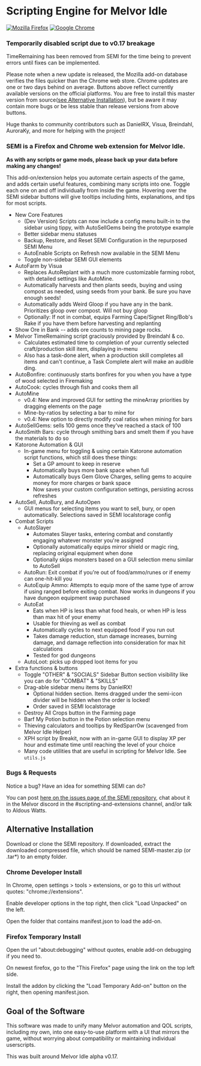 # Scripting Engine for Melvor Idle

[![Mozilla Firefox](https://img.shields.io/amo/v/scripting-engine-melvor-idle?label=Get%20SEMI%20for%20Firefox&logo=firefox)](https://addons.mozilla.org/en-US/firefox/addon/scripting-engine-melvor-idle/)
[![Google Chrome](https://img.shields.io/chrome-web-store/v/mnjfmmpkdmgfpabgbeoclagnclmpmjgm?label=Get%20SEMI%20for%20Chrome&logo=Google%20Chrome)](https://chrome.google.com/webstore/detail/scripting-engine-for-melv/mnjfmmpkdmgfpabgbeoclagnclmpmjgm?authuser=0&hl=en)

### Temporarily disabled script due to v0.17 breakage
TimeRemaining has been removed from SEMI for the time being to prevent errors until fixes can be implemented.

Please note when a new update is released, the Mozilla add-on database verifies the files quicker than the Chrome web store. Chrome updates are one or two days behind on average. Buttons above reflect currently available versions on the official platforms. You are free to install this master version from source([see Alternative Installation](#alternative-installation)), but be aware it may contain more bugs or be less stable than release versions from above buttons.

Huge thanks to community contributors such as DanielRX, Visua, Breindahl, AuroraKy, and more for helping with the project!

### **SEMI** is a Firefox and Chrome web extension for Melvor Idle.

**As with any scripts or game mods, please back up your data before making any changes!**

This add-on/extension helps you automate certain aspects of the game, and adds certain useful features, combining many scripts into one. Toggle each one on and off individually from inside the game. Hovering over the SEMI sidebar buttons will give tooltips including hints, explanations, and tips for most scripts.

* New Core Features
    * (Dev Version) Scripts can now include a config menu built-in to the sidebar using tippy, with AutoSellGems being the prototype example
    * Better sidebar menu statuses
    * Backup, Restore, and Reset SEMI Configuration in the repurposed SEMI Menu
    * AutoEnable Scripts on Refresh now available in the SEMI Menu
    * Toggle non-sidebar SEMI GUI elements
* AutoFarm by Visua
    * Replaces AutoReplant with a much more customizable farming robot, with detailed settings like AutoMine.
    * Automatically harvests and then plants seeds, buying and using compost as needed, using seeds from your bank. Be sure you have enough seeds!
    * Automatically adds Weird Gloop if you have any in the bank. Prioritizes gloop over compost. Will not buy gloop
    * Optionally: If not in combat, equips Farming Cape/Signet Ring/Bob's Rake if you have them before harvesting and replanting
* Show Ore in Bank -- adds ore counts to mining page rocks.
* Melvor TimeRemaining script graciously provided by Breindahl & co.
    * Calculates estimated time to completion of your currently selected craft/production skill item, displaying in-menu
    * Also has a task-done alert, when a production skill completes all items and can't continue, a Task Complete alert will make an audible ding.
* AutoBonfire: continuously starts bonfires for you when you have a type of wood selected in Firemaking
* AutoCook: cycles through fish and cooks them all
* AutoMine
    * v0.4: New and improved GUI for setting the mineArray priorities by dragging elements on the page
    * Mine-by-ratios by selecting a bar to mine for
    * v0.4: New option to directly modify coal ratios when mining for bars
* AutoSellGems: sells 100 gems once they've reached a stack of 100
* AutoSmith Bars: cycle through smithing bars and smelt them if you have the materials to do so
* Katorone Automation & GUI
    * In-game menu for toggling & using certain Katorone automation script functions, which still does these things:
        * Set a GP amount to keep in reserve
        * Automatically buys more bank space when full
        * Automatically buys Gem Glove Charges, selling gems to acquire money for more charges or bank space
        * Now saves your custom configuration settings, persisting across refreshes
* AutoSell, AutoBury, and AutoOpen
    * GUI menus for selecting items you want to sell, bury, or open automatically. Selections saved in SEMI localstorage config
* Combat Scripts
    * AutoSlayer
        * Automates Slayer tasks, entering combat and constantly engaging whatever monster you're assigned
        * Optionally automatically equips mirror shield or magic ring, replacing original equipment when done
        * Optionally skips monsters based on a GUI selection menu similar to AutoSell
    * AutoRun: Exit combat if you're out of food/ammo/runes or if enemy can one-hit-kill you
    * AutoEquip Ammo: Attempts to equip more of the same type of arrow if using ranged before exiting combat. Now works in dungeons if you have dungeon equipment swap purchased
    * AutoEat
        * Eats when HP is less than what food heals, or when HP is less than max hit of your enemy
        * Usable for thieving as well as combat
        * Automatically cycles to next equipped food if you run out
        * Takes damage reduction, stun damage increases, burning damage, and damage reflection into consideration for max hit calculations
        * Tested for god dungeons
    * AutoLoot: picks up dropped loot items for you
* Extra functions & buttons
    * Toggle "OTHER" & "SOCIALS" Sidebar Button section visibility like you can do for "COMBAT" & "SKILLS"
    * Drag-able sidebar menu items by DanielRX!
        * Optional hidden section. Items dragged under the semi-icon divider will be hidden when the order is locked!
        * Order saved in SEMI localstorage
    * Destroy All Crops button in the Farming page
    * Barf My Potion button in the Potion selection menu
    * Thieving calculators and tooltips by RedSparr0w (scavenged from Melvor Idle Helper)
    * XPH script by Breakit, now with an in-game GUI to display XP per hour and estimate time until reaching the level of your choice
    * Many code utilities that are useful in scripting for Melvor Idle. See `utils.js`

### Bugs & Requests

Notice a bug? Have an idea for something SEMI can do?

You can post [here on the issues page of the SEMI repository](https://gitlab.com/aldousWatts/SEMI/-/issues), chat about it in the Melvor discord in the #scripting-and-extensions channel, and/or talk to Aldous Watts.

## Alternative Installation

Download or clone the SEMI repository. If downloaded, extract the downloaded compressed file, which should be named SEMI-master.zip (or .tar*) to an empty folder.

### Chrome Developer Install

In Chrome, open settings > tools > extensions, or go to this url without quotes: "chrome://extensions".

Enable developer options in the top right, then click "Load Unpacked" on the left.

Open the folder that contains manifest.json to load the add-on.

### Firefox Temporary Install

Open the url "about:debugging" without quotes, enable add-on debugging if you need to.

On newest firefox, go to the "This Firefox" page using the link on the top left side.

Install the addon by clicking the "Load Temporary Add-on" button on the right, then opening manifest.json.

## Goal of the Software
This software was made to unify many Melvor automation and QOL scripts, including my own, into one easy-to-use platform with a UI that mirrors the game, without worrying about compatibility or maintaining individual userscripts.

This was built around Melvor Idle alpha v0.17.
